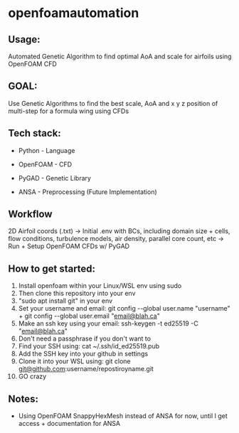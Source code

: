 # openfoamautomation


## Usage:
Automated Genetic Algorithm to find optimal AoA and scale for airfoils using OpenFOAM CFD

## GOAL:
Use Genetic Algorithms to find the best scale, AoA and x y z position of multi-step for a formula wing using CFDs

## Tech stack:
- Python - Language

- OpenFOAM - CFD 
- PyGAD - Genetic Library
- ANSA - Preprocessing (Future Implementation)

## Workflow

2D Airfoil coords (.txt) -> Initial .env with BCs, including domain size + cells, flow conditions, turbulence models, air density, parallel core count, etc -> Run + Setup OpenFOAM CFDs w/ PyGAD

## How to get started:
1. Install openfoam within your Linux/WSL env using sudo
2. Then clone this repository into your env
3. "sudo apt install git" in your env
4. Set your username and email: git config --global user.name "username" + git config --global user.email "email@blah.ca"
5. Make an ssh key using your email: ssh-keygen -t ed25519 -C "email@blah.ca"
6. Don't need a passphrase if you don't want to
7. Find your SSH using: cat ~/.ssh/id_ed25519.pub
8. Add the SSH key into your github in settings
9. Clone it into your WSL using: git clone git@github.com:username/repostiroyname.git
10. GO crazy

## Notes:

- Using OpenFOAM SnappyHexMesh instead of ANSA for now, until I get access + documentation for ANSA

